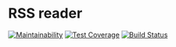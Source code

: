 # RSS reader

[![Maintainability](https://api.codeclimate.com/v1/badges/3b23df43202138732d83/maintainability)](https://codeclimate.com/github/Snokke/frontend-project-lvl3/maintainability)
[![Test Coverage](https://api.codeclimate.com/v1/badges/3b23df43202138732d83/test_coverage)](https://codeclimate.com/github/Snokke/frontend-project-lvl3/test_coverage)
[![Build Status](https://travis-ci.org/Snokke/frontend-project-lvl3.svg?branch=master)](https://travis-ci.org/Snokke/frontend-project-lvl3)
